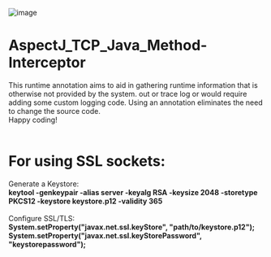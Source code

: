 ![image](https://github.com/Freya-Ebba-Christ/AspectJ_TCP_Java_Method-Interceptor/assets/57752514/43999c49-f7b7-43e8-b1ee-6f72f2d0e34f)
<br>
# AspectJ_TCP_Java_Method-Interceptor

This runtime annotation aims to aid in gathering runtime information that is otherwise not provided by the system. out or trace log or would require adding some custom logging code.
Using an annotation eliminates the need to change the source code.
<br>
Happy coding!
<br>
<br>
<h1>For using SSL sockets:</h1>
Generate a Keystore:
<br>
<b>keytool -genkeypair -alias server -keyalg RSA -keysize 2048 -storetype PKCS12 -keystore keystore.p12 -validity 365</b>
<br>
<br>
Configure SSL/TLS:
<br>
<b>System.setProperty("javax.net.ssl.keyStore", "path/to/keystore.p12");</b>
<br>
<b>System.setProperty("javax.net.ssl.keyStorePassword", "keystorepassword");</b>


